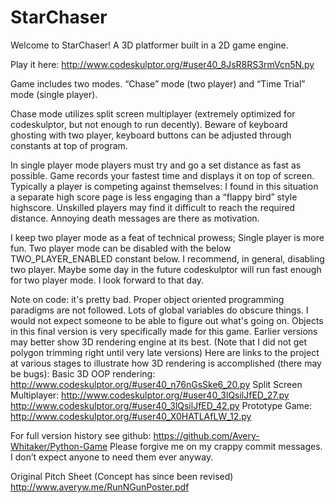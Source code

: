 # StarChaser
Welcome to StarChaser! A 3D platformer built in a 2D game engine.

Play it here:
http://www.codeskulptor.org/#user40_8JsR8RS3rmVcn5N.py

Game includes two modes. “Chase” mode (two player) and “Time Trial” mode (single player). 

Chase mode utilizes split screen multiplayer (extremely optimized for codeskulptor, but not enough to run decently). Beware of keyboard ghosting with two player, keyboard buttons can be adjusted through constants at top of program. 

In single player mode players must try and go a set distance as fast as possible. Game records your fastest time and displays it on top of screen. Typically a player is competing against themselves: I found in this situation a separate high score page is less engaging than a “flappy bird” style highscore. Unskilled players may find it difficult to reach the required distance. Annoying death messages are there as motivation.

I keep two player mode as a feat of technical prowess; Single player is more fun. Two player mode can be disabled with the below TWO_PLAYER_ENABLED constant below. I recommend, in general, disabling two player. Maybe some day in the future codeskulptor will run fast enough for two player mode. I look forward to that day.

Note on code: it's pretty bad. Proper object oriented programming paradigms are not followed. Lots of global variables do obscure things. I would not expect someone to be able to figure out what's going on. Objects in this final version is very specifically made for this game. Earlier versions may better show 3D rendering engine at its best. (Note that I did not get polygon trimming right until very late versions) Here are links to the project at various stages to illustrate how 3D rendering is accomplished (there may be bugs):
Basic 3D OOP rendering:
http://www.codeskulptor.org/#user40_n76nGsSke6_20.py
Split Screen Multiplayer:
http://www.codeskulptor.org/#user40_3lQsilJfED_27.py
http://www.codeskulptor.org/#user40_3lQsilJfED_42.py
Prototype Game:
http://www.codeskulptor.org/#user40_X0HATLAfLW_12.py

For full version history see github:
https://github.com/Avery-Whitaker/Python-Game
Please forgive me on my crappy commit messages. I don’t expect anyone to need them ever anyway.

Original Pitch Sheet (Concept has since been revised)
http://www.averyw.me/RunNGunPoster.pdf
